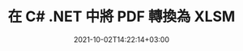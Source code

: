 ---
############################# Static ############################
layout: "autogen-gist"
date: 2021-10-02T14:22:14+03:00
draft: false
path: "zh/total/{net/conversion/pdf-to-xlsm/"
other_out_formats: "DOC DOCX DOCM DOT DOTX DOTM TXT RTF HTML HTM MHTML MHT XLS XLSX XLSM XLSB XLT XLTX XLTM XLAM CSV TSV DIF SXC FODS PPT PPTX PPTM PPS PPSX PPSM POT POTX POTM ODT OTT OTP ODP ODS EMZ WMZ SVG SVGZ XPS TEX DCM WMF EMF BMP PNG GIF JPEG TIFF ICO WEBP JP2 TGA PSB PSD EPUB MD DICOM FODP JPG"
ad_headline: "將 PDF 轉換為 XLSM | 。網"
ad_description: "為您的 .NET 應用程序提供最準確的 PDF 到 XLSM 文檔轉換解決方案。"

############################# Head ############################
head_title: "在 C# .NET 中將 PDF 轉換為 XLSM – 快速 PDF 轉換"
head_description: "在 .NET 和 Mono 框架中快速安全地將 PDF 轉換為 XLSM - 在任何類型的 C#、VB.NET、ASP.NET 和 .NET Core 應用程序中將 PDF 轉換為 XLSM 和 100 多種其他文件格式。"

############################# Header ############################
title: "在 C# .NET 中將 PDF 轉換為 XLSM"
description: "在 C# .NET 應用程序中使用靈活的文檔轉換功能將 PDF 轉換為 XLSM，以自定義轉換後的文檔格式的外觀。準確地將 PDF 文件轉換為文字處理文檔、Excel 電子表格、PowerPoint 演示文稿、Photoshop、電子書、Web 和圖像文件格式。轉換整個文檔或根據選擇性頁碼或頁面範圍選擇 PDF 文件的特定頁面，並輕鬆轉換為各種受支持的文檔格式。"

############################# SubMenu ############################
submenu:
    enable: false

############################# Content ############################
content:
    enable: true
    block:
    - title_left: "如何在 C# .NET 中將 PDF 轉換為 XLSM"
      content_left: |
          按照這些簡單的步驟在 .NET 中將 PDF 轉換為 XLSM。無需使用任何外部軟件即可按原樣查看轉換後的文檔或將其呈現並顯示為 HTML。

          -   創建 **Converter** 對像以轉換 PDF 文檔
          -   設置 XLSM 格式的轉換選項
          -   調用**Converter**類實例的**Convert**方法轉換為XLSM
          -   設置 HTML 查看器的選項
          -   創建 **Viewer** 對像以將轉換後的文檔查看為 HTML
          
      title_right: "下载和安装说明"
      content_right: |
          您需要 `GroupDocs.Conversion` 和 `GroupDocs.Viewer` 命名空间来将 文件格式转换为各种图像和文档类型，例如 Microsoft Office（Word、Excel、PowerPoint、Project、Outlook）、OpenDocument、HTML 和CAD图。探索 Conholdate.Total 提供的其他 [.NET APIs for Office 文档](https://products.conholdate.com/zh/total/net/)。
          
          从 [下載](https://downloads.conholdate.com/total/net) 获取相应的程序集文件或从 [NuGet](https://www.nuget.org/packages/Conholdate.Total) 获取整个包/) 直接在您的工作区中添加“Conholdate.Total for .NET”。
          
      gisthash: "d2247f969461c42ed50a02e53e93953a"
      gistfile: "pdf-to-word-conversion-and-html-viewer.cs"

    - title_left: "在 .NET 中將 PDF 轉換為 Word 文檔"
      content_left: |
          使用 Conholdate.Total API 在 C# .NET 應用程序中從 PDF 轉換為 Word 文檔變得更加容易。 PDF 文件轉換為以文檔格式作為源文件的 Word (DOCX) 文件。您可以輕鬆地編輯轉換後的 Word 文檔中的文本、表格、圖像和列表等內容。

          -   創建 **Converter** 類對象並將源 **PDF** 文件傳遞給它
          -   調用**Converter**對象的**Convert**方法
          -   通過將 **WordProcessingConvertOptions** 對像傳遞給它，將 **DOCX** 指定為所需的輸出格式
          -   調用**Converter**類實例的**Convert**方法轉換為**DOCX**
          
      title_right: "轉換受密碼保護的檔案"
      content_right: |
          在某些情況下，轉換後的文檔尺寸更大，轉換需要時間。默認情況下，緩存轉換後的文檔保存到本地驅動器，但是[Conholdate.Total for .NET](https://products.conholdate.com/total/net/)提供了使用iCache接口的自定義緩存實現功能，以有效管理以您自己的方式緩存轉換結果。它加快了整個重複轉換過程。
          
          [.NET PDF 轉換庫](https://products.groupdocs.com/conversion/net/) 還支持與受密碼保護的檔案相互轉換，並將轉換結果壓縮為 ZIP、RAR、7Z、TAR、GZ 和 BZ2存檔格式。
          
      gisthash: "d2247f969461c42ed50a02e53e93953a"
      gistfile: "pdf-to-word-conversion.cs"

    - title_left: "在 C# .NET 中將 PDF 轉換為 Excel"
      content_left: |
          使用幾行 C# .NET 代碼將 PDF 轉換為 Excel 電子表格。 PDF 文件的內容被轉換為 Excel 工作表的行和列，可以根據需要輕鬆編輯。 PDF 文件可以轉換為這些電子表格格式（XLS、XLSX、XLSM、XLSB、XLTX、XLT）、OpenDocument（ODS、OTS）和 Apple iWork Numbers。

          -   創建 **Converter** 類對象並將源 **PDF** 文件傳遞給它
          -   調用**Converter**對象的**Convert**方法
          -   通過將 **SpreadsheetConvertOptions** 對像傳遞給它，將 **XLSX** 指定為所需的輸出格式
          -   調用**Converter**類實例的**Convert**方法轉換為**XLSX**
        
      title_right: "源文件信息提取"
      content_right: |
          文檔信息提取功能不僅可以獲取有關源文檔文件的基本信息，還支持提取一些有價值的文件格式特定信息，例如 Microsoft Project 文件的項目開始和結束日期、PDF 文檔的任何打印限制、 Outlook 數據文件等中包含的文件夾列表。

          在 Windows、Linux 或 macOS 等不同操作系統上轉換流行的文檔文件格式，同時使用 Windows Azure、Mono 和 Xamarin 等平台。
          
      gisthash: "d2247f969461c42ed50a02e53e93953a"
      gistfile: "pdf-to-excel-conversion.cs"

    - title_left: "在 C# .NET 中將 PDF 轉換為 PowerPoint"
      content_left: |
          使用適用於 .NET API 的 Conholdate.Total 將 PDF 轉換為 PowerPoint（PPT、PPTX）幻燈片更快。轉換後，您可以輕鬆地在 Microsoft PowerPoint 中編輯 PowerPoint 演示文稿和幻燈片。

          -   創建 **Converter** 類對象並將源 **PDF** 文件傳遞給它
          -   調用**Converter**對象的**Convert**方法
          -   通過將 **PresentationConvertOptions** 對像傳遞給它，將 **PPTX** 指定為所需的輸出格式
          -   調用**Converter**類實例的**Convert**方法轉換為**PPTX**
          
      title_right: "加載和轉換遠程文檔"
      content_right: |
          使用 Conholdate.Total for .NET – 開發人員可以從各種遠程位置和雲文檔存儲資源（如 Amazon S3、Microsoft Azure Blob、FTP、本地磁盤、流或簡單 URL）加載和轉換文檔。您只需指定獲取遠程文檔流的方法，然後將其作為構造函數傳遞給 Converter 類。
          
          .NET API 的 Conholdate.Total 原生於 Windows 窗體、ASP.NET、WPF、WCF 或任何類型的基於 .NET Framework 2.0 或更高版本的應用程序。
          
      gisthash: "d2247f969461c42ed50a02e53e93953a"
      gistfile: "pdf-to-powerpoint-conversion.cs"

    - title_left: "在 .NET 中將 PDF 轉換為圖像"
      content_left: |
          將 PDF 轉換為具有精確圖像質量和分辨率的圖像格式，例如 JPG、PNG、GIF、BMP、TIFF 等。轉換整個 PDF 文件或從某些選定頁面中選擇以轉換為圖像。

          -   創建 **Converter** 類對象並將源 **PDF** 文件傳遞給它
          -   調用**Converter**對象的**Convert**方法
          -   聲明 **SavePageStream** 委託將轉換後的文檔頁面保存到流中
          -   通過將 **ImageConvertOptions** 對像傳遞給它，將 **PNG** 指定為所需的輸出格式
          -   調用**Converter**類實例的**Convert**方法轉換為**PNG**
          
      title_right: "向文檔添加文本或圖像水印"
      content_right: |
          準確地將文檔轉換為原始文件，並將文本或圖像水印應用於轉換後的文檔頁面。使用一組水印選項巧妙地標記水印，以管理字體、顏色、寬度、高度、旋轉角度、透明度並將水印放置在文檔頁面的背景中。
          
          在源文件以字節流形式呈現的某些情況下，源文檔格式的自動檢測是檢索文件擴展名本身的另一個有用功能。開發者還可以通過調用 Converter 對象的 GetPossibleConversions 方法將一個文檔轉換為另一種文件格式時獲得所有支持的轉換格式的完整列表。
          
      gisthash: "d2247f969461c42ed50a02e53e93953a"
      gistfile: "pdf-to-image-conversion.cs"

############################# About Formats ############################
about_formats:
    enable: false
############################# More Formats ############################
more_formats:
    enable: true
    auto: false
    other_out_formats: DOC DOCX DOCM DOT DOTX DOTM TXT RTF HTML HTM MHTML MHT XLS XLSX XLSM XLSB XLT XLTX XLTM XLAM CSV TSV DIF SXC FODS PPT PPTX PPTM PPS PPSX PPSM POT POTX POTM ODT OTT OTP ODP ODS EMZ WMZ SVG SVGZ XPS TEX DCM WMF EMF BMP PNG GIF JPEG TIFF ICO WEBP JP2 TGA PSB PSD EPUB MD DICOM FODP JPG
############################# Back to top ###############################
back_to_top:
  enable: true
---